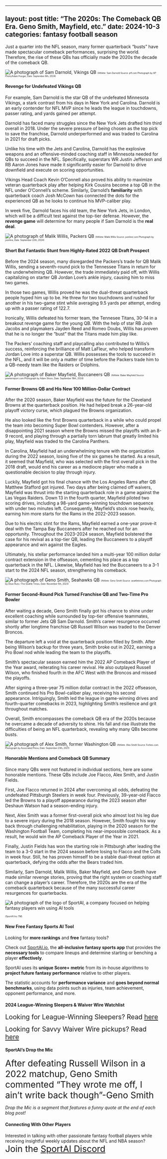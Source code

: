 
---
layout: post
title: “The 2020s: The Comeback QB Era. Geno Smith, Mayfield, etc.”
date: 2024-10-3
categories: fantasy football season
---


<span style=”font-size:2em;”>J</span>ust a quarter into the NFL season, many former quarterback “busts” have made spectacular comeback performances, surprising the world. Therefore, the rise of these QBs has officially made the 2020s the decade of the comeback QB. 

![A photograph of Sam Darnold, Vikings QB ](https://media.pff.com/2024/09/2Y2FW1M-scaled.jpg?w=1200&h=675)
<span style="font-size:0.5em;">(Athlete: Sam Darnold Source: pff.com Photograph by AP Photo/Adam Hunger, Date: September 8th, 2024)</span> 

#### Revenge for Undefeated Vikings QB 

For example, Sam Darnold is the star QB of the undefeated Minnesota Vikings, a stark contrast from his days in New York and Carolina. Darnold is an early contender for NFL MVP since he leads the league in touchdowns, passer rating, and yards gained per attempt.

Darnold has faced many struggles since the New York Jets drafted him third overall in 2018. Under the severe pressure of being chosen as the top pick to save the franchise, Darnold underperformed and was traded to Carolina in 2021 for draft picks. 

Unlike his time with the Jets and Carolina, Darnold has the explosive weapons and an offensive-minded coaching staff in Minnesota needed for QBs to succeed in the NFL. Specifically, superstars WR Justin Jefferson and RB Aaron Jones have made it significantly easier for Darnold to drive downfield and execute on scoring opportunities. 

Vikings Head Coach Kevin O’Connell also proved his ability to maximize veteran quarterback play after helping Kirk Cousins become a top QB in the NFL under O’Connell’s scheme. Similarly, Darnold’s **familiarity** with quarterback coach Josh McCown has connected the dots for the experienced QB as he looks to continue his MVP-caliber play. 

In week five, Darnold faces his old team, the New York Jets, in London, which will be a difficult test against the top-tier defense. However, the **revenge game** will determine for many people if Sam Darnold is the **real deal**.

![A photograph of Malik Willis, Packers QB](https://www.jsonline.com/gcdn/authoring/authoring-images/2024/09/22/PMJS/75338061007-getty-2173750652.jpg?crop=4551,2561,x0,y236&width=660&height=371&format=pjpg&auto=webp)
<span style="font-size:0.5em;">(Athlete: Malik Willis Source: jsonline.com Photograph by jsonline, Date: September 22th, 2024)</span> 

#### Short But Fantastic Stunt from Highly-Rated 2022 QB Draft Prospect

Before the 2024 season, many disregarded the Packers’s trade for QB Malik Willis, sending a seventh-round pick to the Tennessee Titans in return for the underwhelming QB. However, the trade immediately paid off, with Willis capitalizing on starter QB Jordan Love’s ankle injury, causing him to miss two games. 

In those two games, Willis proved he was the dual-threat quarterback people hyped him up to be. He threw for two touchdowns and rushed for another in his two-game stint while averaging 9.5 yards per attempt, ending up with a passer rating of 122.7.

Ironically, Willis defeated his former team, the Tennesee Titans, 30-14 in a breakout revenge game for the young QB. With the help of star RB Josh Jacobs and playmakers Jayden Reed and Romeo Doubs, Willis has proven that he is no longer the “bust” that the Titans made him play like. 

The Packers’ coaching staff and playcalling also contributed to Willis’s success, reinforcing the brilliance of Matt LaFleur, who helped transform Jordan Love into a superstar QB. Willis possesses the tools to succeed in the NFL, and it will be only a matter of time before the Packers trade him to a QB-needy team like the Raiders or Dolphins. 

![A photograph of Baker Mayfield, Buccaneers QB](https://www.pewterreport.com/wp-content/uploads/2024/09/rsz_1usatsi_24241824.jpg)
<span style="font-size:0.5em;">(Athlete: Baker Mayfield Source: pewterreport.com Photograph by Adam Silvon, Date: September 18th, 2024)</span> 

#### Former Browns QB and His New 100 Million-Dollar Contract  

After the 2020 season, Baker Mayfield was the future for the Cleveland Browns at the quarterback position. He had helped break a 26-year-old playoff victory curse, which plagued the Browns organization. 

He also looked like the first Browns quarterback in a while who could propel the team into becoming Super Bowl contenders. However, after a disappointing 2021 season where the Browns missed the playoffs with an 8-9 record, and playing through a partially torn labrum that greatly limited his play, Mayfield was traded to the Carolina Panthers. 

In Carolina, Mayfield had an underwhelming tenure with the organization during the 2022 season, losing five of the six games he started. As a result, it seemed that Mayfield, who was selected with the first overall pick in the 2018 draft, would end his career as a mediocre player who made a questionable decision to play through injury. 

Luckily, Mayfield got his final chance with the Los Angeles Rams after QB Matthew Stafford got injured. Two days after being claimed off waivers, Mayfield was thrust into the starting quarterback role in a game against the Las Vegas Raiders. 
Down 13 in the fourth quarter, Mayfield piloted two scoring drives, including a 98-yard game-winning touchdown sequence with under two minutes left. Consequently, Mayfield’s stock rose heavily, earning him more starts for the Rams in the 2022-2023 season.

Due to his electric stint for the Rams, Mayfield earned a one-year prove-it deal with the Tampa Bay Buccaneers after he reached out for an opportunity. Throughout the 2023-2024 season, Mayfield bolstered the case for his revival as a top-tier QB, leading the Buccaneers to a playoff appearance and win against the Eagles. 

Ultimately, his stellar performance landed him a multi-year 100 million dollar contract extension in the offseason, cementing his place as a top quarterback in the NFL. Likewise, Mayfield has led the Buccaneers to a 3-1 start to the 2024 NFL season, strengthening his comeback.

![A photograph of Geno Smith, Seahawks QB](https://images.seattletimes.com/wp-content/uploads/2023/11/11062023_Geno_Smith-11052023_092134.jpg?d=2040x1383)
<span style="font-size:0.5em;">(Athlete: Geno Smith Source: seattletimes.com Photograph by Dean Rutz / The Seattle Times, Date: November 5th, 2023)</span> 

#### Former Second-Round Pick Turned Franchise QB and Two-Time Pro Bowler

After waiting a decade, Geno Smith finally got his chance to shine under excellent coaching while surrounded by top-tier offensive teammates, similar to former Jets QB Sam Darnold. 
Smith’s career resurgence occurred shortly after longtime franchise QB Russell Wilson was traded to the Denver Broncos. 

The departure left a void at the quarterback position filled by Smith. After being Wilson’s backup for three years, Smith broke out in 2022, earning a Pro Bowl nod while leading the team to the playoffs. 

Smith’s spectacular season earned him the 2022 AP Comeback Player of the Year award, reiterating his career revival. He also outplayed Russell Wilson, who finished fourth in the AFC West with the Broncos and missed the playoffs. 

After signing a three-year 75 million dollar contract in the 2022 offseason, Smith continued his Pro Bowl-caliber play, receiving his second appearance. Intriguingly, Smith led the league in game-winning drives and fourth-quarter comebacks in 2023, highlighting Smith’s resilience and grit throughout matches. 

Overall, Smith encompasses the comeback QB era of the 2020s because he overcame a decade of adversity to shine. His fall and rise illustrate the difficulties of being an NFL quarterback, revealing why many QBs become busts. 

![A photograph of Alex Smith, former Washington QB](https://imageio.forbes.com/specials-images/imageserve/614c25c742f2e1cd570c0d2e/Washington-Eagles-Football/960x0.jpg?format=jpg&width=960)
<span style="font-size:0.5em;">(Athlete: Alex Smith Source: Forbes.com Photograph by Associated Press, Date: September 23th, 2021)</span> 

#### Honorable Mentions and Comeback QB Summary

Since many QBs were not featured in individual sections, here are some honorable mentions. These QBs include Joe Flacco, Alex Smith, and Justin Fields. 

First, Joe Flacco returned in 2024 after overcoming all odds, defeating the undefeated Pittsburgh Steelers in week four. Previously, 39-year-old Flacco led the Browns to a playoff appearance during the 2023 season after Deshaun Watson had a season-ending injury. 

Next, Alex Smith was a former first-overall pick who almost lost his leg due to a severe injury during the 2018 season. However, Smith fought his way back through challenging rehabilitation, playing in the 2020 season for the Washington Football Team, completing his near-impossible comeback. As a result, he would win the AP Comeback Player of the Year in 2021. 

Finally, Justin Fields has won the starting role in Pittsburgh after leading the team to a 3-0 start in the 2024 season before losing to Flacco and the Colts in week four. Still, he has proven himself to be a stable dual-threat option at quarterback, defying the odds after the Bears traded him. 

Similarly, Sam Darnold, Malik Willis, Baker Mayfield, and Geno Smith have made similar revenge stories, proving that the right system or coaching staff can change a player’s career. Therefore, the 2020s are the era of the comeback quarterback because of the many successful career resurgences for quarterbacks. 

![A photograph of the logo of SportAI, a company focused on helping fantasy players win using AI tools](https://miro.medium.com/v2/resize:fit:908/format:webp/0*XJQxNj4js71Q1nRN) 

<span style="font-size:0.5em;">(SportAI Inc *TM*)</span>

#### New Free Fantasy Sports AI Tool

Looking for **more rankings** and **free** fantasy tools? 

Check out [SportAI.io](https://sportai.io/), the **all-inclusive fantasy sports app** that provides the **necessary tools** to compare lineups and determine starting or benching a player **effectively**. 

SportAI uses its **unique Score+ metric** from its in-house algorithms to **project future fantasy performance** relative to other players. 

The statistic accounts for **performance variance** and **goes beyond normal benchmarks**, using data points such as injuries, team achievement, opponent performance, and more.

#### 2024 League-Winning Sleepers & Waiver Wire Watchlist
<span style="font-size:1.5em;">Looking for League-Winning Sleepers? Read [here](https://sportai.io/fantasy/football/draft/2024/08/02/NFL-Fantasy-Football-League-Winning-Breakouts-Sleepers.html)</span>

<span style="font-size:1.5em;">Looking for Savvy Waiver Wire pickups? Read [here](https://sportai.io/fantasy/football/2024/08/31/NFL-Fantasy-Football-Waiver-Wire-Bounce-Back-Comeback-Watchlist.html)</span>

#### SportAI’s Drop the Mic 
<span style="font-size:2em;">After defeating Russell Wilson in a 2022 matchup, Geno Smith commented “They wrote me off, I ain’t write back though”-Geno Smith</span>

*Drop the Mic is a segment that features a funny quote at the end of each blog post!*

#### Connecting With Other Players

Interested in talking with other passionate fantasy football players while receiving insightful weekly updates about the NFL and NBA season? <span style="font-size:2em;">Join the [SportAI Discord](https://discord.gg/YeaMrNGnu7)</span>




